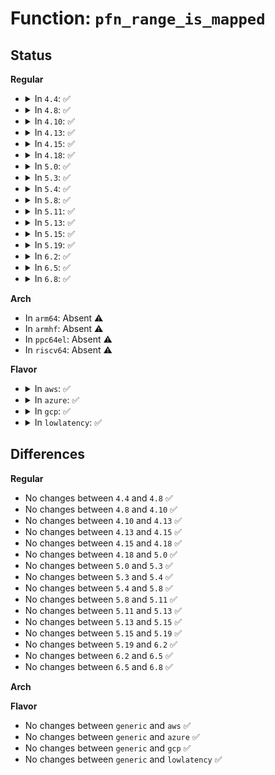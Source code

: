 # Function: <code>pfn_range_is_mapped</code>

## Status
<b>Regular</b>
<ul>
<li>
<details>
<summary>In <code>4.4</code>: ✅</summary>

```c
bool pfn_range_is_mapped(long unsigned int start_pfn, long unsigned int end_pfn);
```

**Collision:** Unique Global

**Inline:** No

**Transformation:** False

**Instances:**

```
In arch/x86/mm/init.c (ffffffff81068a50)
Location: arch/x86/mm/init.c:380
Inline: False
Direct callers:
  - arch/x86/kernel/setup.c:setup_arch
  - arch/x86/kernel/cpu/amd.c:bsp_init_amd
  - arch/x86/kernel/amd_gart_64.c:gart_iommu_init
  - arch/x86/mm/pageattr.c:__change_page_attr
  - arch/x86/mm/pageattr.c:__change_page_attr_set_clr
  - arch/x86/platform/efi/efi.c:old_map_region
```
**Symbols:**

```
ffffffff81068a50-ffffffff81068a97: pfn_range_is_mapped (STB_GLOBAL)
```
</details>
</li>
<li>
<details>
<summary>In <code>4.8</code>: ✅</summary>

```c
bool pfn_range_is_mapped(long unsigned int start_pfn, long unsigned int end_pfn);
```

**Collision:** Unique Global

**Inline:** No

**Transformation:** False

**Instances:**

```
In arch/x86/mm/init.c (ffffffff81068740)
Location: arch/x86/mm/init.c:392
Inline: False
Direct callers:
  - arch/x86/kernel/setup.c:setup_arch
  - arch/x86/kernel/cpu/amd.c:bsp_init_amd
  - arch/x86/kernel/amd_gart_64.c:gart_iommu_init
  - arch/x86/mm/pageattr.c:__change_page_attr_set_clr
  - arch/x86/mm/pageattr.c:__change_page_attr
  - arch/x86/platform/efi/efi.c:old_map_region
```
**Symbols:**

```
ffffffff81068740-ffffffff81068787: pfn_range_is_mapped (STB_GLOBAL)
```
</details>
</li>
<li>
<details>
<summary>In <code>4.10</code>: ✅</summary>

```c
bool pfn_range_is_mapped(long unsigned int start_pfn, long unsigned int end_pfn);
```

**Collision:** Unique Global

**Inline:** No

**Transformation:** False

**Instances:**

```
In arch/x86/mm/init.c (ffffffff8106c3c0)
Location: arch/x86/mm/init.c:392
Inline: False
Direct callers:
  - arch/x86/kernel/setup.c:setup_arch
  - arch/x86/kernel/cpu/amd.c:bsp_init_amd
  - arch/x86/kernel/amd_gart_64.c:gart_iommu_init
  - arch/x86/mm/pageattr.c:__change_page_attr_set_clr
  - arch/x86/mm/pageattr.c:__change_page_attr
  - arch/x86/platform/efi/efi.c:old_map_region
```
**Symbols:**

```
ffffffff8106c3c0-ffffffff8106c407: pfn_range_is_mapped (STB_GLOBAL)
```
</details>
</li>
<li>
<details>
<summary>In <code>4.13</code>: ✅</summary>

```c
bool pfn_range_is_mapped(long unsigned int start_pfn, long unsigned int end_pfn);
```

**Collision:** Unique Global

**Inline:** No

**Transformation:** False

**Instances:**

```
In arch/x86/mm/init.c (ffffffff8106b7c0)
Location: arch/x86/mm/init.c:393
Inline: False
Direct callers:
  - arch/x86/kernel/setup.c:setup_arch
  - arch/x86/kernel/cpu/amd.c:bsp_init_amd
  - arch/x86/kernel/amd_gart_64.c:gart_iommu_init
  - arch/x86/mm/pageattr.c:__change_page_attr_set_clr
  - arch/x86/mm/pageattr.c:__change_page_attr
  - arch/x86/platform/efi/efi.c:old_map_region
```
**Symbols:**

```
ffffffff8106b7c0-ffffffff8106b80a: pfn_range_is_mapped (STB_GLOBAL)
```
</details>
</li>
<li>
<details>
<summary>In <code>4.15</code>: ✅</summary>

```c
bool pfn_range_is_mapped(long unsigned int start_pfn, long unsigned int end_pfn);
```

**Collision:** Unique Global

**Inline:** No

**Transformation:** False

**Instances:**

```
In arch/x86/mm/init.c (ffffffff81070050)
Location: arch/x86/mm/init.c:441
Inline: False
Direct callers:
  - arch/x86/kernel/setup.c:setup_arch
  - arch/x86/kernel/cpu/amd.c:bsp_init_amd
  - arch/x86/kernel/amd_gart_64.c:gart_iommu_init
  - arch/x86/mm/pageattr.c:__change_page_attr_set_clr
  - arch/x86/mm/pageattr.c:__change_page_attr
  - arch/x86/platform/efi/efi.c:old_map_region
```
**Symbols:**

```
ffffffff81070050-ffffffff8107009a: pfn_range_is_mapped (STB_GLOBAL)
```
</details>
</li>
<li>
<details>
<summary>In <code>4.18</code>: ✅</summary>

```c
bool pfn_range_is_mapped(long unsigned int start_pfn, long unsigned int end_pfn);
```

**Collision:** Unique Global

**Inline:** No

**Transformation:** False

**Instances:**

```
In arch/x86/mm/init.c (ffffffff81072eb0)
Location: arch/x86/mm/init.c:443
Inline: False
Direct callers:
  - arch/x86/kernel/setup.c:setup_arch
  - arch/x86/kernel/cpu/amd.c:bsp_init_amd
  - arch/x86/kernel/amd_gart_64.c:gart_iommu_init
  - arch/x86/mm/pageattr.c:__change_page_attr_set_clr
  - arch/x86/mm/pageattr.c:__change_page_attr
  - arch/x86/platform/efi/efi.c:old_map_region
```
**Symbols:**

```
ffffffff81072eb0-ffffffff81072efa: pfn_range_is_mapped (STB_GLOBAL)
```
</details>
</li>
<li>
<details>
<summary>In <code>5.0</code>: ✅</summary>

```c
bool pfn_range_is_mapped(long unsigned int start_pfn, long unsigned int end_pfn);
```

**Collision:** Unique Global

**Inline:** No

**Transformation:** False

**Instances:**

```
In arch/x86/mm/init.c (ffffffff81078f40)
Location: arch/x86/mm/init.c:449
Inline: False
Direct callers:
  - arch/x86/kernel/setup.c:setup_arch
  - arch/x86/kernel/cpu/amd.c:bsp_init_amd
  - arch/x86/kernel/cpu/hygon.c:bsp_init_hygon
  - arch/x86/kernel/cpu/hygon.c:bsp_init_hygon
  - arch/x86/kernel/amd_gart_64.c:gart_iommu_init
  - arch/x86/mm/pageattr.c:__change_page_attr_set_clr
  - arch/x86/mm/pageattr.c:__change_page_attr
  - arch/x86/platform/efi/efi.c:old_map_region
```
**Symbols:**

```
ffffffff81078f40-ffffffff81078f8a: pfn_range_is_mapped (STB_GLOBAL)
```
</details>
</li>
<li>
<details>
<summary>In <code>5.3</code>: ✅</summary>

```c
bool pfn_range_is_mapped(long unsigned int start_pfn, long unsigned int end_pfn);
```

**Collision:** Unique Global

**Inline:** No

**Transformation:** False

**Instances:**

```
In arch/x86/mm/init.c (ffffffff8107cb40)
Location: arch/x86/mm/init.c:452
Inline: False
Direct callers:
  - arch/x86/kernel/setup.c:setup_arch
  - arch/x86/kernel/cpu/amd.c:bsp_init_amd
  - arch/x86/kernel/cpu/hygon.c:bsp_init_hygon
  - arch/x86/kernel/cpu/hygon.c:bsp_init_hygon
  - arch/x86/kernel/amd_gart_64.c:gart_iommu_init
  - arch/x86/mm/pageattr.c:__change_page_attr_set_clr
  - arch/x86/mm/pageattr.c:__split_large_page
  - arch/x86/platform/efi/efi.c:old_map_region
```
**Symbols:**

```
ffffffff8107cb40-ffffffff8107cb87: pfn_range_is_mapped (STB_GLOBAL)
```
</details>
</li>
<li>
<details>
<summary>In <code>5.4</code>: ✅</summary>

```c
bool pfn_range_is_mapped(long unsigned int start_pfn, long unsigned int end_pfn);
```

**Collision:** Unique Global

**Inline:** No

**Transformation:** False

**Instances:**

```
In arch/x86/mm/init.c (ffffffff8107dbf0)
Location: arch/x86/mm/init.c:452
Inline: False
Direct callers:
  - arch/x86/kernel/setup.c:setup_arch
  - arch/x86/kernel/cpu/amd.c:bsp_init_amd
  - arch/x86/kernel/cpu/hygon.c:bsp_init_hygon
  - arch/x86/kernel/cpu/hygon.c:bsp_init_hygon
  - arch/x86/kernel/amd_gart_64.c:gart_iommu_init
  - arch/x86/mm/pageattr.c:__change_page_attr_set_clr
  - arch/x86/mm/pageattr.c:__split_large_page
  - arch/x86/platform/efi/efi.c:old_map_region
```
**Symbols:**

```
ffffffff8107dbf0-ffffffff8107dc37: pfn_range_is_mapped (STB_GLOBAL)
```
</details>
</li>
<li>
<details>
<summary>In <code>5.8</code>: ✅</summary>

```c
bool pfn_range_is_mapped(long unsigned int start_pfn, long unsigned int end_pfn);
```

**Collision:** Unique Global

**Inline:** No

**Transformation:** False

**Instances:**

```
In arch/x86/mm/init.c (ffffffff810842f0)
Location: arch/x86/mm/init.c:485
Inline: False
Direct callers:
  - arch/x86/kernel/setup.c:reserve_initrd
  - arch/x86/kernel/cpu/amd.c:bsp_init_amd
  - arch/x86/kernel/cpu/hygon.c:bsp_init_hygon
  - arch/x86/kernel/cpu/hygon.c:bsp_init_hygon
  - arch/x86/kernel/amd_gart_64.c:gart_iommu_init
  - arch/x86/mm/pat/set_memory.c:cpa_process_alias
  - arch/x86/mm/pat/set_memory.c:__split_large_page
  - arch/x86/platform/efi/efi.c:old_map_region
```
**Symbols:**

```
ffffffff810842f0-ffffffff81084337: pfn_range_is_mapped (STB_GLOBAL)
```
</details>
</li>
<li>
<details>
<summary>In <code>5.11</code>: ✅</summary>

```c
bool pfn_range_is_mapped(long unsigned int start_pfn, long unsigned int end_pfn);
```

**Collision:** Unique Global

**Inline:** No

**Transformation:** False

**Instances:**

```
In arch/x86/mm/init.c (ffffffff81085840)
Location: arch/x86/mm/init.c:486
Inline: False
Direct callers:
  - arch/x86/kernel/setup.c:reserve_initrd
  - arch/x86/kernel/amd_gart_64.c:gart_iommu_init
  - arch/x86/mm/pat/set_memory.c:cpa_process_alias
  - arch/x86/mm/pat/set_memory.c:__split_large_page
```
**Symbols:**

```
ffffffff81085840-ffffffff81085887: pfn_range_is_mapped (STB_GLOBAL)
```
</details>
</li>
<li>
<details>
<summary>In <code>5.13</code>: ✅</summary>

```c
bool pfn_range_is_mapped(long unsigned int start_pfn, long unsigned int end_pfn);
```

**Collision:** Unique Global

**Inline:** No

**Transformation:** False

**Instances:**

```
In arch/x86/mm/init.c (ffffffff81086540)
Location: arch/x86/mm/init.c:495
Inline: False
Direct callers:
  - arch/x86/kernel/setup.c:setup_arch
  - arch/x86/kernel/amd_gart_64.c:gart_iommu_init
  - arch/x86/mm/pat/set_memory.c:cpa_process_alias
  - arch/x86/mm/pat/set_memory.c:__split_large_page
```
**Symbols:**

```
ffffffff81086540-ffffffff81086587: pfn_range_is_mapped (STB_GLOBAL)
```
</details>
</li>
<li>
<details>
<summary>In <code>5.15</code>: ✅</summary>

```c
bool pfn_range_is_mapped(long unsigned int start_pfn, long unsigned int end_pfn);
```

**Collision:** Unique Global

**Inline:** No

**Transformation:** False

**Instances:**

```
In arch/x86/mm/init.c (ffffffff81095750)
Location: arch/x86/mm/init.c:493
Inline: False
Direct callers:
  - arch/x86/kernel/setup.c:setup_arch
  - arch/x86/kernel/amd_gart_64.c:gart_iommu_init
  - arch/x86/mm/pat/set_memory.c:cpa_process_alias
  - arch/x86/mm/pat/set_memory.c:__split_large_page
```
**Symbols:**

```
ffffffff81095750-ffffffff810957f8: pfn_range_is_mapped (STB_GLOBAL)
```
</details>
</li>
<li>
<details>
<summary>In <code>5.19</code>: ✅</summary>

```c
bool pfn_range_is_mapped(long unsigned int start_pfn, long unsigned int end_pfn);
```

**Collision:** Unique Global

**Inline:** No

**Transformation:** False

**Instances:**

```
In arch/x86/mm/init.c (ffffffff810a7920)
Location: arch/x86/mm/init.c:502
Inline: False
Direct callers:
  - arch/x86/kernel/setup.c:setup_arch
  - arch/x86/kernel/amd_gart_64.c:gart_iommu_init
  - arch/x86/mm/pat/set_memory.c:cpa_process_alias
  - arch/x86/mm/pat/set_memory.c:__split_large_page
```
**Symbols:**

```
ffffffff810a7920-ffffffff810a79d8: pfn_range_is_mapped (STB_GLOBAL)
```
</details>
</li>
<li>
<details>
<summary>In <code>6.2</code>: ✅</summary>

```c
bool pfn_range_is_mapped(long unsigned int start_pfn, long unsigned int end_pfn);
```

**Collision:** Unique Global

**Inline:** No

**Transformation:** False

**Instances:**

```
In arch/x86/mm/init.c (ffffffff810c0d50)
Location: arch/x86/mm/init.c:503
Inline: False
Direct callers:
  - arch/x86/kernel/setup.c:setup_arch
  - arch/x86/kernel/amd_gart_64.c:gart_iommu_init
  - arch/x86/mm/pat/set_memory.c:cpa_process_alias
  - arch/x86/mm/pat/set_memory.c:__split_large_page
```
**Symbols:**

```
ffffffff810c0d50-ffffffff810c0e08: pfn_range_is_mapped (STB_GLOBAL)
```
</details>
</li>
<li>
<details>
<summary>In <code>6.5</code>: ✅</summary>

```c
bool pfn_range_is_mapped(long unsigned int start_pfn, long unsigned int end_pfn);
```

**Collision:** Unique Global

**Inline:** No

**Transformation:** False

**Instances:**

```
In arch/x86/mm/init.c (ffffffff810c4430)
Location: arch/x86/mm/init.c:528
Inline: False
Direct callers:
  - arch/x86/kernel/setup.c:setup_arch
  - arch/x86/kernel/amd_gart_64.c:gart_iommu_init
  - arch/x86/mm/pat/set_memory.c:cpa_process_alias
  - arch/x86/mm/pat/set_memory.c:__split_large_page
```
**Symbols:**

```
ffffffff810c4430-ffffffff810c44e8: pfn_range_is_mapped (STB_GLOBAL)
```
</details>
</li>
<li>
<details>
<summary>In <code>6.8</code>: ✅</summary>

```c
bool pfn_range_is_mapped(long unsigned int start_pfn, long unsigned int end_pfn);
```

**Collision:** Unique Global

**Inline:** No

**Transformation:** False

**Instances:**

```
In arch/x86/mm/init.c (ffffffff810cc880)
Location: arch/x86/mm/init.c:518
Inline: False
Direct callers:
  - arch/x86/kernel/setup.c:setup_arch
  - arch/x86/kernel/amd_gart_64.c:gart_iommu_init
  - arch/x86/mm/pat/set_memory.c:cpa_process_alias
  - arch/x86/mm/pat/set_memory.c:__split_large_page
```
**Symbols:**

```
ffffffff810cc880-ffffffff810cc938: pfn_range_is_mapped (STB_GLOBAL)
```
</details>
</li>
</ul>
<b>Arch</b>
<ul>
<li>
In <code>arm64</code>: Absent ⚠️
</li>
<li>
In <code>armhf</code>: Absent ⚠️
</li>
<li>
In <code>ppc64el</code>: Absent ⚠️
</li>
<li>
In <code>riscv64</code>: Absent ⚠️
</li>
</ul>
<b>Flavor</b>
<ul>
<li>
<details>
<summary>In <code>aws</code>: ✅</summary>

```c
bool pfn_range_is_mapped(long unsigned int start_pfn, long unsigned int end_pfn);
```

**Collision:** Unique Global

**Inline:** No

**Transformation:** False

**Instances:**

```
In arch/x86/mm/init.c (ffffffff8107cbf0)
Location: arch/x86/mm/init.c:452
Inline: False
Direct callers:
  - arch/x86/kernel/setup.c:setup_arch
  - arch/x86/kernel/cpu/amd.c:bsp_init_amd
  - arch/x86/kernel/cpu/hygon.c:bsp_init_hygon
  - arch/x86/kernel/cpu/hygon.c:bsp_init_hygon
  - arch/x86/kernel/amd_gart_64.c:gart_iommu_init
  - arch/x86/mm/pageattr.c:__change_page_attr_set_clr
  - arch/x86/mm/pageattr.c:__split_large_page
  - arch/x86/platform/efi/efi.c:old_map_region
```
**Symbols:**

```
ffffffff8107cbf0-ffffffff8107cc37: pfn_range_is_mapped (STB_GLOBAL)
```
</details>
</li>
<li>
<details>
<summary>In <code>azure</code>: ✅</summary>

```c
bool pfn_range_is_mapped(long unsigned int start_pfn, long unsigned int end_pfn);
```

**Collision:** Unique Global

**Inline:** No

**Transformation:** False

**Instances:**

```
In arch/x86/mm/init.c (ffffffff8106c360)
Location: arch/x86/mm/init.c:452
Inline: False
Direct callers:
  - arch/x86/kernel/setup.c:setup_arch
  - arch/x86/kernel/cpu/amd.c:bsp_init_amd
  - arch/x86/kernel/cpu/hygon.c:bsp_init_hygon
  - arch/x86/kernel/cpu/hygon.c:bsp_init_hygon
  - arch/x86/kernel/amd_gart_64.c:gart_iommu_init
  - arch/x86/mm/pageattr.c:__change_page_attr_set_clr
  - arch/x86/mm/pageattr.c:__change_page_attr_set_clr
  - arch/x86/platform/efi/efi.c:old_map_region
```
**Symbols:**

```
ffffffff8106c360-ffffffff8106c3a7: pfn_range_is_mapped (STB_GLOBAL)
```
</details>
</li>
<li>
<details>
<summary>In <code>gcp</code>: ✅</summary>

```c
bool pfn_range_is_mapped(long unsigned int start_pfn, long unsigned int end_pfn);
```

**Collision:** Unique Global

**Inline:** No

**Transformation:** False

**Instances:**

```
In arch/x86/mm/init.c (ffffffff8107cba0)
Location: arch/x86/mm/init.c:452
Inline: False
Direct callers:
  - arch/x86/kernel/setup.c:setup_arch
  - arch/x86/kernel/cpu/amd.c:bsp_init_amd
  - arch/x86/kernel/cpu/hygon.c:bsp_init_hygon
  - arch/x86/kernel/cpu/hygon.c:bsp_init_hygon
  - arch/x86/kernel/amd_gart_64.c:gart_iommu_init
  - arch/x86/mm/pageattr.c:__change_page_attr_set_clr
  - arch/x86/mm/pageattr.c:__split_large_page
  - arch/x86/platform/efi/efi.c:old_map_region
```
**Symbols:**

```
ffffffff8107cba0-ffffffff8107cbe7: pfn_range_is_mapped (STB_GLOBAL)
```
</details>
</li>
<li>
<details>
<summary>In <code>lowlatency</code>: ✅</summary>

```c
bool pfn_range_is_mapped(long unsigned int start_pfn, long unsigned int end_pfn);
```

**Collision:** Unique Global

**Inline:** No

**Transformation:** False

**Instances:**

```
In arch/x86/mm/init.c (ffffffff8107eca0)
Location: arch/x86/mm/init.c:452
Inline: False
Direct callers:
  - arch/x86/kernel/setup.c:setup_arch
  - arch/x86/kernel/cpu/amd.c:bsp_init_amd
  - arch/x86/kernel/cpu/hygon.c:bsp_init_hygon
  - arch/x86/kernel/cpu/hygon.c:bsp_init_hygon
  - arch/x86/kernel/amd_gart_64.c:gart_iommu_init
  - arch/x86/mm/pageattr.c:__change_page_attr_set_clr
  - arch/x86/mm/pageattr.c:__split_large_page
  - arch/x86/platform/efi/efi.c:old_map_region
```
**Symbols:**

```
ffffffff8107eca0-ffffffff8107ece7: pfn_range_is_mapped (STB_GLOBAL)
```
</details>
</li>
</ul>

## Differences
<b>Regular</b>
<ul>
<li>
No changes between <code>4.4</code> and <code>4.8</code> ✅
</li>
<li>
No changes between <code>4.8</code> and <code>4.10</code> ✅
</li>
<li>
No changes between <code>4.10</code> and <code>4.13</code> ✅
</li>
<li>
No changes between <code>4.13</code> and <code>4.15</code> ✅
</li>
<li>
No changes between <code>4.15</code> and <code>4.18</code> ✅
</li>
<li>
No changes between <code>4.18</code> and <code>5.0</code> ✅
</li>
<li>
No changes between <code>5.0</code> and <code>5.3</code> ✅
</li>
<li>
No changes between <code>5.3</code> and <code>5.4</code> ✅
</li>
<li>
No changes between <code>5.4</code> and <code>5.8</code> ✅
</li>
<li>
No changes between <code>5.8</code> and <code>5.11</code> ✅
</li>
<li>
No changes between <code>5.11</code> and <code>5.13</code> ✅
</li>
<li>
No changes between <code>5.13</code> and <code>5.15</code> ✅
</li>
<li>
No changes between <code>5.15</code> and <code>5.19</code> ✅
</li>
<li>
No changes between <code>5.19</code> and <code>6.2</code> ✅
</li>
<li>
No changes between <code>6.2</code> and <code>6.5</code> ✅
</li>
<li>
No changes between <code>6.5</code> and <code>6.8</code> ✅
</li>
</ul>
<b>Arch</b>
<ul>
</ul>
<b>Flavor</b>
<ul>
<li>
No changes between <code>generic</code> and <code>aws</code> ✅
</li>
<li>
No changes between <code>generic</code> and <code>azure</code> ✅
</li>
<li>
No changes between <code>generic</code> and <code>gcp</code> ✅
</li>
<li>
No changes between <code>generic</code> and <code>lowlatency</code> ✅
</li>
</ul>
